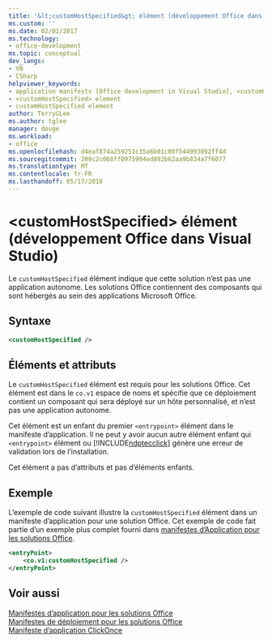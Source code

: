 ```yaml
---
title: '&lt;customHostSpecified&gt; élément (développement Office dans Visual Studio)'
ms.custom: ''
ms.date: 02/02/2017
ms.technology:
- office-development
ms.topic: conceptual
dev_langs:
- VB
- CSharp
helpviewer_keywords:
- application manifests [Office development in Visual Studio], <customHostSpecified> element
- <customHostSpecified> element
- customHostSpecified element
author: TerryGLee
ms.author: tglee
manager: douge
ms.workload:
- office
ms.openlocfilehash: d4eaf874a259251c35a6b01c08f544993092ff4d
ms.sourcegitcommit: 209c2c068ff0975994ed892b62aa9b834a7f6077
ms.translationtype: MT
ms.contentlocale: fr-FR
ms.lasthandoff: 05/17/2018
---
```

# <a name="ltcustomhostspecifiedgt-element-office-development-in-visual-studio"></a>&lt;customHostSpecified&gt; élément (développement Office dans Visual Studio)
  Le `customHostSpecified` élément indique que cette solution n’est pas une application autonome. Les solutions Office contiennent des composants qui sont hébergés au sein des applications Microsoft Office.  
  
## <a name="syntax"></a>Syntaxe  
  
```xml
<customHostSpecified />  
```  
  
## <a name="elements-and-attributes"></a>Éléments et attributs  
 Le `customHostSpecified` élément est requis pour les solutions Office. Cet élément est dans le `co.v1` espace de noms et spécifie que ce déploiement contient un composant qui sera déployé sur un hôte personnalisé, et n’est pas une application autonome.  
  
 Cet élément est un enfant du premier `<entrypoint>` élément dans le manifeste d’application. Il ne peut y avoir aucun autre élément enfant qui `<entrypoint>` élément ou [!INCLUDE[ndptecclick](../vsto/includes/ndptecclick-md.md)] génère une erreur de validation lors de l’installation.  
  
 Cet élément a pas d’attributs et pas d’éléments enfants.  
  
## <a name="example"></a>Exemple  
 L’exemple de code suivant illustre la `customHostSpecified` élément dans un manifeste d’application pour une solution Office. Cet exemple de code fait partie d’un exemple plus complet fourni dans [manifestes d’Application pour les solutions Office](../vsto/application-manifests-for-office-solutions.md).  
  
```xml
<entryPoint>  
    <co.v1:customHostSpecified />  
</entryPoint>  
```  
  
## <a name="see-also"></a>Voir aussi  
 [Manifestes d’application pour les solutions Office](../vsto/application-manifests-for-office-solutions.md)   
 [Manifestes de déploiement pour les solutions Office](../vsto/deployment-manifests-for-office-solutions.md)   
 [Manifeste d’application ClickOnce](/visualstudio/deployment/clickonce-application-manifest)  
  
  